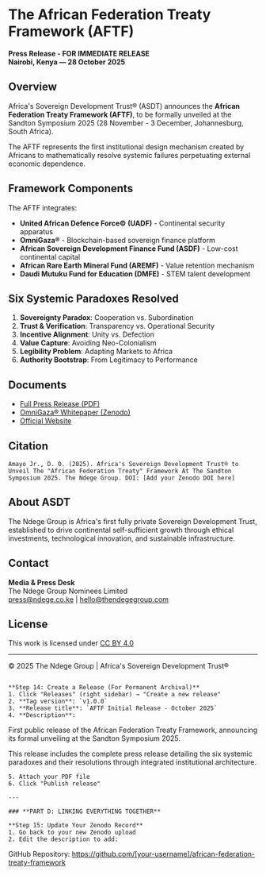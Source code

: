 # The African Federation Treaty Framework (AFTF)

**Press Release - FOR IMMEDIATE RELEASE**  
**Nairobi, Kenya — 28 October 2025**

## Overview

Africa's Sovereign Development Trust® (ASDT) announces the **African Federation Treaty Framework (AFTF)**, to be formally unveiled at the Sandton Symposium 2025 (28 November - 3 December, Johannesburg, South Africa).

The AFTF represents the first institutional design mechanism created by Africans to mathematically resolve systemic failures perpetuating external economic dependence.

## Framework Components

The AFTF integrates:
- **United African Defence Force© (UADF)** - Continental security apparatus
- **OmniGaza®** - Blockchain-based sovereign finance platform
- **African Sovereign Development Finance Fund (ASDF)** - Low-cost continental capital
- **African Rare Earth Mineral Fund (AREMF)** - Value retention mechanism
- **Daudi Mutuku Fund for Education (DMFE)** - STEM talent development

## Six Systemic Paradoxes Resolved

1. **Sovereignty Paradox**: Cooperation vs. Subordination
2. **Trust & Verification**: Transparency vs. Operational Security
3. **Incentive Alignment**: Unity vs. Defection
4. **Value Capture**: Avoiding Neo-Colonialism
5. **Legibility Problem**: Adapting Markets to Africa
6. **Authority Bootstrap**: From Legitimacy to Performance

## Documents

- [Full Press Release (PDF)](./African-Federation-Treaty-Framework-AFTF-2025.pdf)
- [OmniGaza® Whitepaper (Zenodo)](https://zenodo.org/records/15061707)
- [Official Website](https://www.thendegegroup.com)

## Citation
```
Amayo Jr., D. O. (2025). Africa's Sovereign Development Trust® to Unveil The "African Federation Treaty" Framework At The Sandton Symposium 2025. The Ndege Group. DOI: [Add your Zenodo DOI here]
```

## About ASDT

The Ndege Group is Africa's first fully private Sovereign Development Trust, established to drive continental self-sufficient growth through ethical investments, technological innovation, and sustainable infrastructure.

## Contact

**Media & Press Desk**  
The Ndege Group Nominees Limited  
press@ndege.co.ke | hello@thendegegroup.com

## License

This work is licensed under [CC BY 4.0](https://creativecommons.org/licenses/by/4.0/)

---

© 2025 The Ndege Group | Africa's Sovereign Development Trust®
```

**Step 14: Create a Release (For Permanent Archival)**
1. Click "Releases" (right sidebar) → "Create a new release"
2. **Tag version**: `v1.0.0`
3. **Release title**: `AFTF Initial Release - October 2025`
4. **Description**:
```
First public release of the African Federation Treaty Framework, announcing its formal unveiling at the Sandton Symposium 2025.

This release includes the complete press release detailing the six systemic paradoxes and their resolutions through integrated institutional architecture.
```
5. Attach your PDF file
6. Click "Publish release"

---

### **PART D: LINKING EVERYTHING TOGETHER**

**Step 15: Update Your Zenodo Record**
1. Go back to your new Zenodo upload
2. Edit the description to add:
```
GitHub Repository: https://github.com/[your-username]/african-federation-treaty-framework
